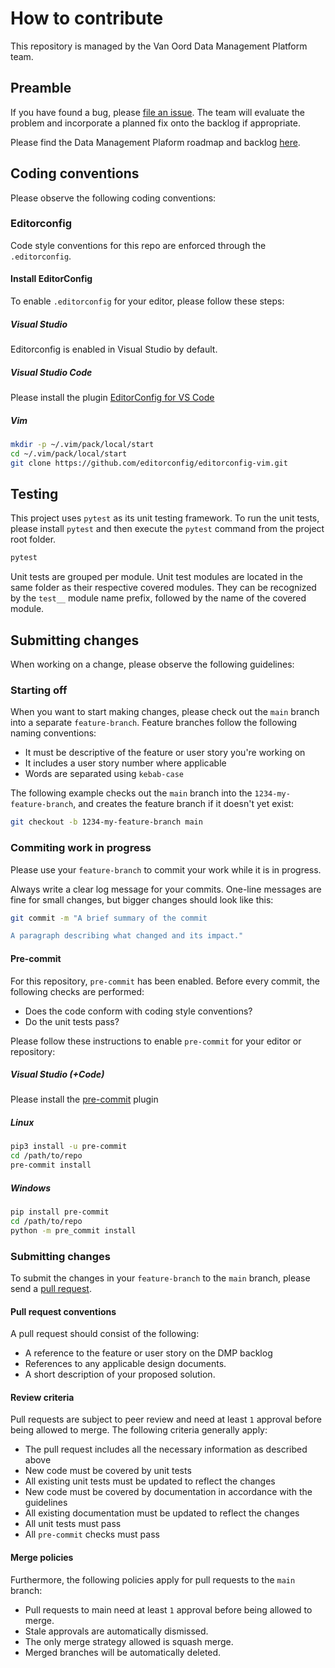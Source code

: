 # How to contribute

This repository is managed by the Van Oord Data Management Platform team.

## Preamble
If you have found a bug, please [file an issue](https://github.com/VanOord/nxtgen-ldv-python-cdc/issues/new). The team will evaluate the problem and incorporate a planned fix onto the backlog if appropriate.

Please find the Data Management Plaform roadmap and backlog [here](https://vanoord.visualstudio.com/Data%20Management).

## Coding conventions
Please observe the following coding conventions:

### Editorconfig
Code style conventions for this repo are enforced through the `.editorconfig`.

#### Install EditorConfig
To enable `.editorconfig` for your editor, please follow these steps:

##### Visual Studio
Editorconfig is enabled in Visual Studio by default.

##### Visual Studio Code
Please install the plugin [EditorConfig for VS Code](https://marketplace.visualstudio.com/items?itemName=EditorConfig.EditorConfig)

##### Vim
```bash
mkdir -p ~/.vim/pack/local/start
cd ~/.vim/pack/local/start
git clone https://github.com/editorconfig/editorconfig-vim.git
```

## Testing
This project uses `pytest` as its unit testing framework.
To run the unit tests, please install `pytest` and then execute the `pytest` command from the project root folder.

```bash
pytest
```

Unit tests are grouped per module.
Unit test modules are located in the same folder as their respective covered modules.
They can be recognized by the `test__` module name prefix, followed by the name of the covered module.

## Submitting changes
When working on a change, please observe the following guidelines:

### Starting off
When you want to start making changes, please check out the `main` branch into a separate `feature-branch`. Feature branches follow the following naming conventions:

- It must be descriptive of the feature or user story you're working on
- It includes a user story number where applicable
- Words are separated using `kebab-case`

The following example checks out the `main` branch into the  `1234-my-feature-branch`, and creates the feature branch if it doesn't yet exist:

```bash
git checkout -b 1234-my-feature-branch main
```

### Commiting work in progress
Please use your `feature-branch` to commit your work while it is in progress.

Always write a clear log message for your commits. One-line messages are fine for small changes, but bigger changes should look like this:

```bash
git commit -m "A brief summary of the commit

A paragraph describing what changed and its impact."
```

#### Pre-commit
For this repository, `pre-commit` has been enabled. Before every commit, the following checks are performed:

- Does the code conform with coding style conventions?
- Do the unit tests pass?

Please follow these instructions to enable `pre-commit` for your editor or repository:

##### Visual Studio (+Code)
Please install the [pre-commit](https://marketplace.visualstudio.com/items?itemName=MarkLarah.pre-commit-vscode) plugin

##### Linux
```bash
pip3 install -u pre-commit
cd /path/to/repo
pre-commit install
```

##### Windows
```bash
pip install pre-commit
cd /path/to/repo
python -m pre_commit install
```

### Submitting changes
To submit the changes in your `feature-branch` to the `main` branch, please send a [pull request](https://github.com/VanOord/nxtgen-ldv-python-cdc/pull/new/main).

#### Pull request conventions
A pull request should consist of the following:

- A reference to the feature or user story on the DMP backlog
- References to any applicable design documents.
- A short description of your proposed solution.

#### Review criteria
Pull requests are subject to peer review and need at least `1` approval before being allowed to merge. The following criteria generally apply:

- The pull request includes all the necessary information as described above
- New code must be covered by unit tests
- All existing unit tests must be updated to reflect the changes
- New code must be covered by documentation in accordance with the guidelines
- All existing documentation must be updated to reflect the changes
- All unit tests must pass
- All `pre-commit` checks must pass

#### Merge policies
Furthermore, the following policies apply for pull requests to the `main` branch:

- Pull requests to main need at least `1` approval before being allowed to merge.
- Stale approvals are automatically dismissed.
- The only merge strategy allowed is squash merge.
- Merged branches will be automatically deleted.



